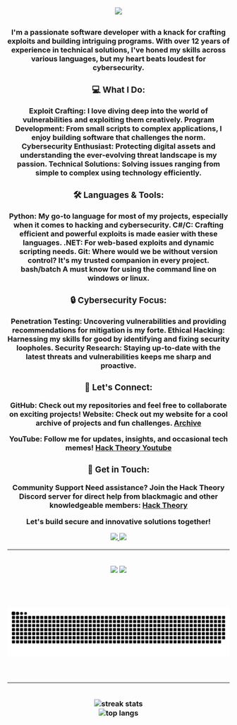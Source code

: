
<h1 align="center">
    <img src="https://readme-typing-svg.herokuapp.com/?font=Righteous&size=35&center=true&vCenter=true&width=500&height=70&color=f82e1b&duration=4000&lines=Hey+Im+blackmagic;+Welcome!;" />
</h1>

<h3 align="center">I'm a passionate software developer with a knack for crafting exploits and building intriguing programs. With over 12 years of experience in technical solutions, I've honed my skills across various languages, but my heart beats loudest for cybersecurity.

<br/>

<div align="center">

### 💻 What I Do:
**Exploit Crafting:** I love diving deep into the world of vulnerabilities and exploiting them creatively.
**Program Development:** From small scripts to complex applications, I enjoy building software that challenges the norm.
**Cybersecurity Enthusiast:** Protecting digital assets and understanding the ever-evolving threat landscape is my passion.
**Technical Solutions:** Solving issues ranging from simple to complex using technology efficiently. 

### 🛠️ Languages & Tools:
**Python:** My go-to language for most of my projects, especially when it comes to hacking and cybersecurity.
**C#/C:** Crafting efficient and powerful exploits is made easier with these languages.
**.NET:** For web-based exploits and dynamic scripting needs.
**Git:** Where would we be without version control? It's my trusted companion in every project.
**bash/batch** A must know for using the command line on windows or linux.

### 🔒 Cybersecurity Focus:
**Penetration Testing:** Uncovering vulnerabilities and providing recommendations for mitigation is my forte.
**Ethical Hacking:** Harnessing my skills for good by identifying and fixing security loopholes.
**Security Research:** Staying up-to-date with the latest threats and vulnerabilities keeps me sharp and proactive.

### 👥 Let's Connect:
**GitHub:** Check out my repositories and feel free to collaborate on exciting projects!
**Website:** Check out my website for a cool archive of projects and fun challenges.
[Archive](https://blackmagic.6te.net/)

**YouTube:** Follow me for updates, insights, and occasional tech memes!
[Hack Theory Youtube](https://www.youtube.com/channel/UCObur46C89zRnv71YHZb1tg)


### 📩 Get in Touch:
**Community Support** Need assistance? Join the Hack Theory Discord server for direct help from blackmagic and other knowledgeable members:
[Hack Theory](https://discord.gg/hack-theory-1138548626491199519)

Let's build secure and innovative solutions together!

 </div>
 
<div align="center"> 
  <a href="mailto:rigsbysafag@gmail.com">
    <img src="https://img.shields.io/badge/Gmail-333333?style=for-the-badge&logo=gmail&logoColor=red" />
  </a>
  <a href="https://blackmagic.6te.net/juice.html" target="_blank">
     <img src="https://img.shields.io/badge/Portfolio-FF5722?style=for-the-badge&logo=todoist&logoColor=white" target="_blank" /> <!-- sqlite, safari, google-chrome are other good icon options -->
  </a>
</div>

 <hr/>
 
<br/>
<div align="center">
    <img src="https://skillicons.dev/icons?i=mhtml,css,github,tailwind,git,r" />
    <img src="https://skillicons.dev/icons?i=nodejs,python,javascript,typescript,c,java,mysql," /><br>
</div>

<br/>

<div align="center">
  <h2></h2>
  <br>
  <picture>
  <source media="(prefers-color-scheme: dark)" srcset="https://raw.githubusercontent.com/platane/snk/output/github-contribution-grid-snake-dark.svg">
  <source media="(prefers-color-scheme: light)" srcset="https://raw.githubusercontent.com/platane/snk/output/github-contribution-grid-snake.svg">
  <img alt="github contribution grid snake animation" src="https://raw.githubusercontent.com/platane/snk/output/github-contribution-grid-snake.svg" style="visibility:visible;max-width:100%;">
</picture>
  <br/><br/><br/>
</div>

<hr/>

<br>
<div align=center>
  <img width=390 src="https://github-readme-streak-stats-salesp07.vercel.app/?user=blackmagic2023&count_private=true&theme=react&border_radius=10" alt="streak stats"/>
  <br/>
  <img width=325 align="center" src="https://github-readme-stats-salesp07.vercel.app/api/top-langs/?username=blackmagic2023&hide=HTML&langs_count=8&layout=compact&theme=react&border_radius=10&size_weight=0.5&count_weight=0.5&exclude_repo=github-readme-stats" alt="top langs" />
</div>

<br/><br/>
